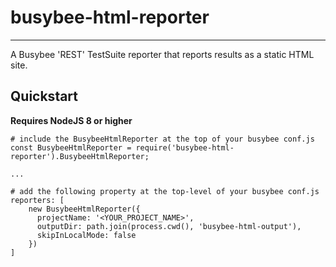 # busybee-html-reporter
-------
A Busybee 'REST' TestSuite reporter that reports results as a static HTML site.

## Quickstart

**Requires NodeJS 8 or higher**

```
# include the BusybeeHtmlReporter at the top of your busybee conf.js
const BusybeeHtmlReporter = require('busybee-html-reporter').BusybeeHtmlReporter;

...

# add the following property at the top-level of your busybee conf.js
reporters: [
    new BusybeeHtmlReporter({
      projectName: '<YOUR_PROJECT_NAME>',
      outputDir: path.join(process.cwd(), 'busybee-html-output'),
      skipInLocalMode: false
    })
]
```


